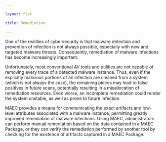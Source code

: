 ```yaml
---

layout: flat

title: Remediation

---
```


One of the realities of cybersecurity is that malware detection and prevention of infection is not always possible, especially with new and targeted malware threats. Consequently, remediation of malware infections has become increasingly important. 

Unfortunately, most conventional AV tools and utilities are not capable of removing every trace of a detected malware instance. Thus, even if the explicitly malicious portions of an infection are cleaned from a system (which is not always the case), the remaining pieces may lead to false positives in future scans, potentially resulting in a misallocation of remediation resources. Even worse, an incomplete remediation could render the system unstable, as well as prone to future infection.

MAEC provides a means for communicating the exact artifacts and low-level attributes associated with a malware instance, permitting greatly improved remediation of malware infections. Using MAEC, administrators can perform manual remediation based on the data contained in a MAEC Package, or they can verify the remediation performed by another tool by checking for the existence of artifacts captured in a MAEC Package.
